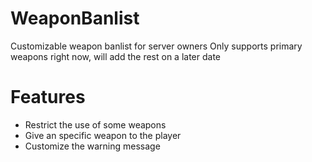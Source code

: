 # WeaponBanlist
Customizable weapon banlist for server owners
Only supports primary weapons right now, will add the rest on a later date

# Features
- Restrict the use of some weapons
- Give an specific weapon to the player
- Customize the warning message
